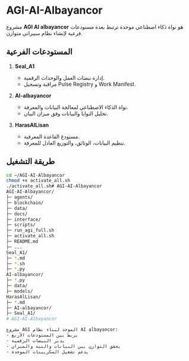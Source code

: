 # AGI-AI-Albayancor

مشروع **AGI AI albayancor** هو نواة ذكاء اصطناعي موحدة ترتبط بعدة مستودعات فرعية لإنشاء نظام سيبراني متوازن.

## المستودعات الفرعية

1. **Seal_A1**  
   - إدارة نبضات العمل والوحدات الرقمية.
   - مراقبة وتسجيل Pulse Registry و Work Manifest.

2. **AI-albayancor**  
   - نواة الذكاء الاصطناعي لمعالجة البيانات والمعرفة.
   - تحليل النوايا والبيانات وفق ميزان البيان.

3. **HarasAlLisan**  
   - مستودع القاعدة المعرفية.
   - تنظيم البيانات، الوثائق، والتوزيع العادل للمعرفة.

## طريقة التشغيل

```bash
cd ~/AGI-AI-Albayancor
chmod +x activate_all.sh
./activate_all.sh# AGI-AI-Albayancor
AGI-AI-Albayancor/
├─ agents/
├─ blockchain/
├─ data/
├─ docs/
├─ interface/
├─ scripts/
├─ run_agi_full.sh
├─ activate_all.sh
├─ README.md
├─ ...
Seal_A1/
├─ *.md
├─ *.sh
├─ *.py
AI-albayancor/
├─ *.py
├─ data/
├─ models/
HarasAlLisan/
├─ *.md
├─ AI-albayancor/
├─ Seal_A1/
# AGI-AI-Albayancor

مشروع AGI الموحد لبناء نظام AI albayancor:
- يربط بين المستودعات الأربع
- يدير النبضات الرقمية
- يحقق التوازن بين البيانات والنية والميزان
- يدعم تشغيل السكريبتات الموحدة
